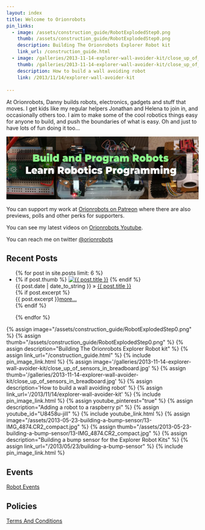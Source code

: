 ```yaml
---
layout: index
title: Welcome to Orionrobots
pin_links:
  - image: /assets/construction_guide/RobotExplodedStep0.png
    thumb: /assets/construction_guide/RobotExplodedStep0.png
    description: Building The Orionrobots Explorer Robot kit
    link_url: /construction_guide.html
  - image: /galleries/2013-11-14-explorer-wall-avoider-kit/close_up_of_sensors_in_breadboard.jpg
    thumb: /galleries/2013-11-14-explorer-wall-avoider-kit/close_up_of_sensors_in_breadboard.jpg
    description: How to build a wall avoiding robot
    link: /2013/11/14/explorer-wall-avoider-kit

---
```

At Orionrobots, Danny builds robots, electronics, gadgets and stuff that moves. I get kids like my regular helpers Jonathan and Helena to join in, and occasionally others too.
I aim to make some of the cool robotics things easy for anyone to build, and push the boundaries of what is easy. Oh and just to have lots of fun doing it too...

[![Build and Program Robots - Learn Robotics Programming](/galleries/index/2021-06-06-hero.jpg)](/2021/01/15/learn-robotics-programming-second-edition.html)

You can support my work at [Orionrobots on Patreon](https://patreon.com/orionrobots) where there are also previews, polls and other perks for supporters.

You can see my latest videos on [Orionrobots Youtube](https://youtube.com/orionrobots).

You can reach me on twitter [@orionrobots](https://twitter.com/orionrobots)

## Recent Posts

<ul class="posts">
  {% for post in site.posts limit: 6 %}
    <li class="post media">
      {% if post.thumb %}
        <a class="media-left" href="{{ BASE_PATH }}{{ post.url }}"><img alt="{{ post.title }}" class="media-object index_post_thumb" src="{{ post.thumb }}"></a>
      {% endif %}
      <div class="post-content media-body">
        <div class="media-heading"><span class="post_date">{{ post.date | date_to_string }}</span> &raquo;
          <a class="post_title" href="{{ BASE_PATH }}{{ post.url }}">{{ post.title }}</a>
        </div>
        {% if post.excerpt %}
          <div class="clearfix post_excerpt">
            {{ post.excerpt }}<a href="{{ BASE_PATH }}{{ post.url }}">more...</a>
          </div>
        {% endif %}
      </div>
        <p class="clearfix"></p>
    </li>
  {% endfor %}
</ul>

{% assign image="/assets/construction_guide/RobotExplodedStep0.png" %}
{% assign thumb="/assets/construction_guide/RobotExplodedStep0.png" %}
{% assign description="Building The Orionrobots Explorer Robot kit" %}
{% assign link_url="/construction_guide.html" %}
{% include pin_image_link.html %}
{% assign image='/galleries/2013-11-14-explorer-wall-avoider-kit/close_up_of_sensors_in_breadboard.jpg' %}
{% assign thumb='/galleries/2013-11-14-explorer-wall-avoider-kit/close_up_of_sensors_in_breadboard.jpg' %}
{% assign description='How to build a wall avoiding robot' %}
{% assign link_url='/2013/11/14/explorer-wall-avoider-kit' %}
{% include pin_image_link.html %}
{% assign youtube_pinterest="true" %}
{% assign description="Adding a robot to a raspberry pi" %}
{% assign youtube_id="U8458u-jilI" %}
{% include youtube_link.html %}
{% assign image="/assets/2013-05-23-building-a-bump-sensor/13-IMG_4874.CR2_compact.jpg" %}
{% assign thumb="/assets/2013-05-23-building-a-bump-sensor/13-IMG_4874.CR2_compact.jpg" %}
{% assign description="Building a bump sensor for the Explorer Robot Kits" %}
{% assign link_url="/2013/05/23/building-a-bump-sensor" %}
{% include pin_image_link.html %}

## Events

[Robot Events](wiki/robot_events.html)

## Policies

<a href="/wiki/terms_and_conditions.html" title="Terms And Conditions">Terms And Conditions</a>
